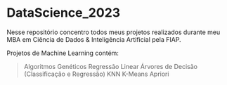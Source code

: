 # DataScience_2023
Nesse repositório concentro todos meus projetos realizados durante meu MBA em Ciência de Dados &amp; Inteligência Artificial pela FIAP.

Projetos de Machine Learning contém:
> Algoritmos Genéticos
> Regressão Linear
> Árvores de Decisão (Classificação e Regressão)
> KNN
> K-Means
> Apriori
